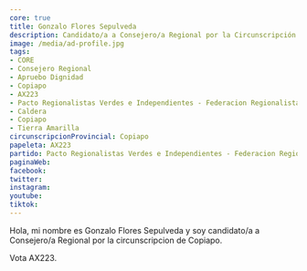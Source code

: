 ```yaml
---
core: true
title: Gonzalo Flores Sepulveda
description: Candidato/a a Consejero/a Regional por la Circunscripción de Copiapo
image: /media/ad-profile.jpg
tags:
- CORE
- Consejero Regional
- Apruebo Dignidad
- Copiapo
- AX223
- Pacto Regionalistas Verdes e Independientes - Federacion Regionalista Verde Social - Independientes
- Caldera
- Copiapo
- Tierra Amarilla
circunscripcionProvincial: Copiapo
papeleta: AX223
partido: Pacto Regionalistas Verdes e Independientes - Federacion Regionalista Verde Social - Independientes
paginaWeb:
facebook:
twitter:
instagram:
youtube:
tiktok:
---
```

Hola, mi nombre es Gonzalo Flores Sepulveda y soy candidato/a a Consejero/a Regional por la circunscripcion de Copiapo.

Vota AX223.